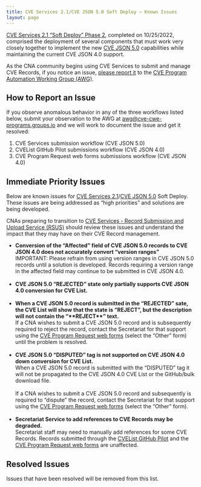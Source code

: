 ```yaml
---
title: CVE Services 2.1/CVE JSON 5.0 Soft Deploy – Known Issues
layout: page
---
```


[CVE Services 2.1 “Soft Deploy” Phase 2](https://cveproject.github.io/automation-transition#bulletin-number-10), completed on 10/25/2022, comprised the deployment of several components that must work very closely together to implement the new [CVE JSON 5.0](https://cveproject.github.io/automation-cve-services#json-overview) capabilities while maintaining the current CVE JSON 4.0 support.   

As the CNA community begins using CVE Services to submit and manage CVE Records, if you notice an issue, <a href="mailto:awg@cve-CWE-Programs.groups.io">please report it</a> to the [CVE Program Automation Working Group (AWG)](https://www.cve.org/ProgramOrganization/WorkingGroups#AutomationWorkingGroupAWG).

## How to Report an Issue

If you observe anomalous behavior in any of the three workflows listed below, submit your observation to the AWG at <a href="mailto:awg@cve-CWE-Programs.groups.io">awg@cve-cwe-programs.groups.io</a> and we will work to document the issue and get it resolved:

<ol>
<li>CVE Services submission workflow (CVE JSON 5.0)</li>
<li>CVEList GitHub Pilot submissions workflow (CVE JSON 4.0)</li>
<li>CVE Program Request web forms submissions workflow (CVE JSON 4.0)</li>
</ol>

## Immediate Priority Issues

Below are known issues for [CVE Services 2.1](https://cveproject.github.io/automation-cve-services#services-overview)/[CVE JSON 5.0](https://cveproject.github.io/automation-cve-services#json-overview) Soft Deploy. These issues are being addressed as “high priorities” and solutions are being developed. 

CNAs preparing to transition to [CVE Services - Record Submission and Upload Service (RSUS)](https://cveproject.github.io/automation-cve-services#services-overview) should review these issues and understand the impact that they may have on their CVE Record management.

<ul>
    <li><strong>Conversion of the “Affected” field of CVE JSON 5.0 records to CVE JSON 4.0 does not accurately convert “version ranges”</strong><br/>
IMPORTANT: Please refrain from using version ranges in CVE JSON 5.0 records until a solution is developed. Records requiring a version range in the affected field may continue to be submitted in CVE JSON 4.0.</li>
    <br/>
    <li><strong>CVE JSON 5.0 “REJECTED” state only partially supports CVE JSON 4.0 conversion for CVE List.</strong></li>
    <br/>
    <li><strong>When a CVE JSON 5.0 record is submitted in the “REJECTED” sate, the CVE List will show that the state is “REJECT”, but the description will not contain the “**REJECT**” text.</strong><br/>
If a CNA wishes to submit a CVE JSON 5.0 record and is subsequently required to reject the record, contact the Secretariat for that support using the <a href="https://cveform.mitre.org/">CVE Program Request web forms</a> (select the “Other” form) until the problem is resolved.</li>
    <br/>
    <li><strong>CVE JSON 5.0 “DISPUTED” tag is not supported on CVE JSON 4.0 down conversion for CVE List.</strong><br/>
When a CVE JSON 5.0 record is submitted with the “DISPUTED” tag it will not be propagated to the CVE JSON 4.0 CVE List or the GitHub/bulk download file.<br/><br/>
If a CNA wishes to submit a CVE JSON 5.0 record and subsequently is required to “dispute” the record, contact the Secretariat for that support using the <a href="https://cveform.mitre.org/">CVE Program Request web forms</a> (select the “Other” form).</li>
   <br/>
   <li><strong>Secretariat Service to add references to CVE Records may be degraded.</strong><br/>
Secretariat staff may need to manually add references for some CVE Records. Records submitted through the  <a href="https://github.com/CVEProject/cvelist">CVEList GitHub Pilot</a> and the <a href="https://cveform.mitre.org/">CVE Program Request web forms</a> are unaffected.</li>
</ul>

## Resolved Issues

Issues that have been resolved will be removed from this list. 
